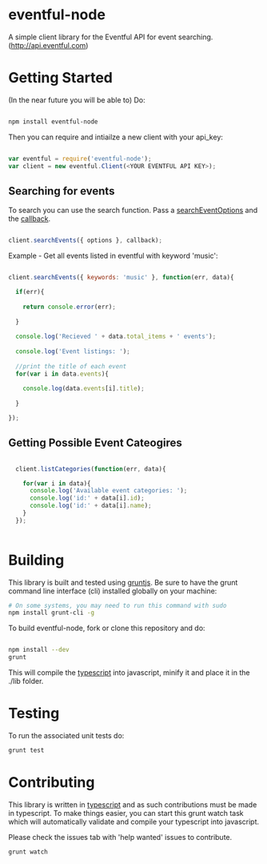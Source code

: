 eventful-node
=============

A simple client library for the Eventful API for event searching. (http://api.eventful.com)

# Getting Started

(In the near future you will be able to) Do:

```bash

npm install eventful-node

```

Then you can require and intiailze a new client with your api_key:

```js

var eventful = require('eventful-node');
var client = new eventful.Client(<YOUR EVENTFUL API KEY>);

```

## Searching for events

To search you can use the search function. Pass a [searchEventOptions](https://github.com/sedouard/eventful-node/blob/master/lib/eventful-node.d.ts) and the [callback](https://github.com/sedouard/eventful-node/blob/master/lib/eventful-node.d.ts).

```js

client.searchEvents({ options }, callback);

```

Example - Get all events listed in eventful with keyword 'music':

```js

client.searchEvents({ keywords: 'music' }, function(err, data){

  if(err){
  
    return console.error(err);
  
  }
  
  console.log('Recieved ' + data.total_items + ' events');
  
  console.log('Event listings: ');
  
  //print the title of each event
  for(var i in data.events){
  
    console.log(data.events[i].title);
  
  }

});

```

## Getting Possible Event Cateogires

```js
  
  client.listCategories(function(err, data){

    for(var i in data){
      console.log('Available event categories: ');
      console.log('id:' + data[i].id);
      console.log('id:' + data[i].name);
    }
  });
  
```

# Building

This library is built and tested using [gruntjs](http://gruntjs.com). Be sure to have the grunt command line interface (cli) installed globally on your machine:

```bash
# On some systems, you may need to run this command with sudo
npm install grunt-cli -g
```

To build eventful-node, fork or clone this repository and do:

```bash

npm install --dev
grunt

```

This will compile the [typescript](http://typescriptlang.org) into javascript, minify it and place it in the ./lib folder.

# Testing

To run the associated unit tests do:

```bash
grunt test
```

# Contributing

This library is written in [typescript](http://typescriptlang.org) and as such contributions must be made in typescript. To make things easier, you can start this grunt watch task which will automatically validate and compile your typescript into javascript.

Please check the issues tab with 'help wanted' issues to contribute.

```bash
grunt watch
```
